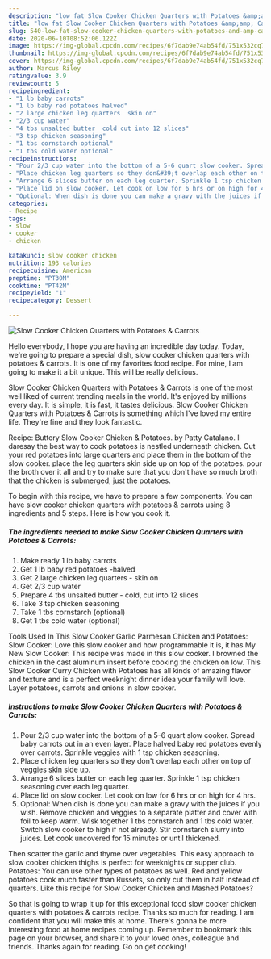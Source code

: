 ```yaml
---
description: "low fat Slow Cooker Chicken Quarters with Potatoes &amp;amp; Carrots | how long to cook Slow Cooker Chicken Quarters with Potatoes &amp;amp; Carrots"
title: "low fat Slow Cooker Chicken Quarters with Potatoes &amp;amp; Carrots | how long to cook Slow Cooker Chicken Quarters with Potatoes &amp;amp; Carrots"
slug: 540-low-fat-slow-cooker-chicken-quarters-with-potatoes-and-amp-carrots-how-long-to-cook-slow-cooker-chicken-quarters-with-potatoes-and-amp-carrots
date: 2020-06-10T08:52:06.122Z
image: https://img-global.cpcdn.com/recipes/6f7dab9e74ab54fd/751x532cq70/slow-cooker-chicken-quarters-with-potatoes-carrots-recipe-main-photo.jpg
thumbnail: https://img-global.cpcdn.com/recipes/6f7dab9e74ab54fd/751x532cq70/slow-cooker-chicken-quarters-with-potatoes-carrots-recipe-main-photo.jpg
cover: https://img-global.cpcdn.com/recipes/6f7dab9e74ab54fd/751x532cq70/slow-cooker-chicken-quarters-with-potatoes-carrots-recipe-main-photo.jpg
author: Marcus Riley
ratingvalue: 3.9
reviewcount: 5
recipeingredient:
- "1 lb baby carrots"
- "1 lb baby red potatoes halved"
- "2 large chicken leg quarters  skin on"
- "2/3 cup water"
- "4 tbs unsalted butter  cold cut into 12 slices"
- "3 tsp chicken seasoning"
- "1 tbs cornstarch optional"
- "1 tbs cold water optional"
recipeinstructions:
- "Pour 2/3 cup water into the bottom of a 5-6 quart slow cooker. Spread baby carrots out in an even layer. Place halved baby red potatoes evenly over carrots. Sprinkle veggies with 1 tsp chicken seasoning."
- "Place chicken leg quarters so they don&#39;t overlap each other on top of veggies skin side up."
- "Arrange 6 slices butter on each leg quarter. Sprinkle 1 tsp chicken seasoning over each leg quarter."
- "Place lid on slow cooker. Let cook on low for 6 hrs or on high for 4 hrs."
- "Optional: When dish is done you can make a gravy with the juices if you wish. Remove chicken and veggies to a separate platter and cover with foil to keep warm. Wisk together 1 tbs cornstarch and 1 tbs cold water. Switch slow cooker to high if not already. Stir cornstarch slurry into juices. Let cook uncovered for 15 minutes or until thickened."
categories:
- Recipe
tags:
- slow
- cooker
- chicken

katakunci: slow cooker chicken 
nutrition: 193 calories
recipecuisine: American
preptime: "PT30M"
cooktime: "PT42M"
recipeyield: "1"
recipecategory: Dessert

---
```



![Slow Cooker Chicken Quarters with Potatoes &amp; Carrots](https://img-global.cpcdn.com/recipes/6f7dab9e74ab54fd/751x532cq70/slow-cooker-chicken-quarters-with-potatoes-carrots-recipe-main-photo.jpg)

Hello everybody, I hope you are having an incredible day today. Today, we're going to prepare a special dish, slow cooker chicken quarters with potatoes &amp; carrots. It is one of my favorites food recipe. For mine, I am going to make it a bit unique. This will be really delicious.

Slow Cooker Chicken Quarters with Potatoes &amp; Carrots is one of the most well liked of current trending meals in the world. It's enjoyed by millions every day. It is simple, it is fast, it tastes delicious. Slow Cooker Chicken Quarters with Potatoes &amp; Carrots is something which I've loved my entire life. They're fine and they look fantastic.

Recipe: Buttery Slow Cooker Chicken &amp; Potatoes. by Patty Catalano. I daresay the best way to cook potatoes is nestled underneath chicken. Cut your red potatoes into large quarters and place them in the bottom of the slow cooker. place the leg quarters skin side up on top of the potatoes. pour the broth over it all and try to make sure that you don&#39;t have so much broth that the chicken is submerged, just the potatoes.


To begin with this recipe, we have to prepare a few components. You can have slow cooker chicken quarters with potatoes &amp; carrots using 8 ingredients and 5 steps. Here is how you cook it.

<!--inarticleads1-->

##### The ingredients needed to make Slow Cooker Chicken Quarters with Potatoes &amp; Carrots:

1. Make ready 1 lb baby carrots
1. Get 1 lb baby red potatoes -halved
1. Get 2 large chicken leg quarters - skin on
1. Get 2/3 cup water
1. Prepare 4 tbs unsalted butter - cold, cut into 12 slices
1. Take 3 tsp chicken seasoning
1. Take 1 tbs cornstarch (optional)
1. Get 1 tbs cold water (optional)


Tools Used In This Slow Cooker Garlic Parmesan Chicken and Potatoes: Slow Cooker: Love this slow cooker and how programmable it is, it has My New Slow Cooker: This recipe was made in this slow cooker. I browned the chicken in the cast aluminum insert before cooking the chicken on low. This Slow Cooker Curry Chicken with Potatoes has all kinds of amazing flavor and texture and is a perfect weeknight dinner idea your family will love. Layer potatoes, carrots and onions in slow cooker. 

<!--inarticleads2-->

##### Instructions to make Slow Cooker Chicken Quarters with Potatoes &amp; Carrots:

1. Pour 2/3 cup water into the bottom of a 5-6 quart slow cooker. Spread baby carrots out in an even layer. Place halved baby red potatoes evenly over carrots. Sprinkle veggies with 1 tsp chicken seasoning.
1. Place chicken leg quarters so they don&#39;t overlap each other on top of veggies skin side up.
1. Arrange 6 slices butter on each leg quarter. Sprinkle 1 tsp chicken seasoning over each leg quarter.
1. Place lid on slow cooker. Let cook on low for 6 hrs or on high for 4 hrs.
1. Optional: When dish is done you can make a gravy with the juices if you wish. Remove chicken and veggies to a separate platter and cover with foil to keep warm. Wisk together 1 tbs cornstarch and 1 tbs cold water. Switch slow cooker to high if not already. Stir cornstarch slurry into juices. Let cook uncovered for 15 minutes or until thickened.


Then scatter the garlic and thyme over vegetables. This easy approach to slow cooker chicken thighs is perfect for weeknights or supper club. Potatoes: You can use other types of potatoes as well. Red and yellow potatoes cook much faster than Russets, so only cut them in half instead of quarters. Like this recipe for Slow Cooker Chicken and Mashed Potatoes? 

So that is going to wrap it up for this exceptional food slow cooker chicken quarters with potatoes &amp; carrots recipe. Thanks so much for reading. I am confident that you will make this at home. There's gonna be more interesting food at home recipes coming up. Remember to bookmark this page on your browser, and share it to your loved ones, colleague and friends. Thanks again for reading. Go on get cooking!
